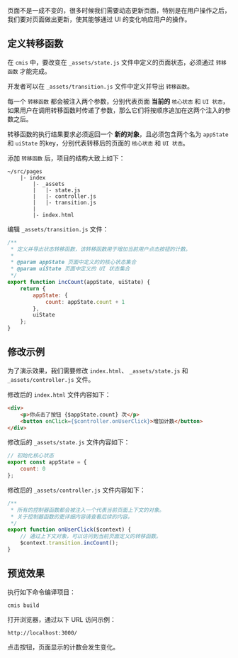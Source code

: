 页面不是一成不变的，很多时候我们需要动态更新页面，特别是在用户操作之后，我们要对页面做出更新，使其能够通过 UI 的变化响应用户的操作。

## 定义转移函数

在 ```cmis``` 中，要改变在 ```_assets/state.js``` 文件中定义的页面状态，必须通过 ```转移函数``` 才能完成。

开发者可以在 ```_assets/transition.js``` 文件中定义并导出 ```转移函数```。

每一个 ```转移函数``` 都会被注入两个参数，分别代表页面 **当前的** ```核心状态``` 和 ```UI 状态```，如果用户在调用转移函数时传递了参数，那么它们将按顺序追加在这两个注入的参数之后。

转移函数的执行结果要求必须返回一个 **新的对象**，且必须包含两个名为 ```appState``` 和 ```uiState``` 的key，分别代表转移后的页面的 ```核心状态``` 和 ```UI 状态```。

添加 ```转移函数``` 后，项目的结构大致上如下：

```
~/src/pages
	|- index
		|- _assets
		|	|- state.js
		|	|- controller.js
		|	|- transition.js
		|
		|- index.html
```

编辑 ```_assets/transition.js``` 文件：

```javascript
/**
 * 定义并导出状态转移函数，该转移函数用于增加当前用户点击按钮的计数。
 * 
 * @param appState 页面中定义的的核心状态集合
 * @param uiState 页面中定义的 UI 状态集合
 */
export function incCount(appState, uiState) {
	return {
		appState: {
			count: appState.count + 1
		},
		uiState
	};
}
```

## 修改示例

为了演示效果，我们需要修改 ```index.html```、 ```_assets/state.js``` 和 ```_assets/controller.js``` 文件。

修改后的 ```index.html``` 文件内容如下：

```html
<div>
	<p>你点击了按钮 {$appState.count} 次</p>
	<button onClick={$controller.onUserClick}>增加计数</button>
</div>
```

修改后的 ```_assets/state.js``` 文件内容如下：

```javascript
// 初始化核心状态
export const appState = {
	count: 0
};
```

修改后的 ```_assets/controller.js``` 文件内容如下：

```javascript
/**
 * 所有的控制器函数都会被注入一个代表当前页面上下文的对象。
 * 关于控制器函数的更详细内容请查看后续的内容。
 */
export function onUserClick($context) {
	// 通过上下文对象，可以访问到当前页面定义的转移函数。
	$context.transition.incCount();
}
```

## 预览效果

执行如下命令编译项目：

```
cmis build
```

打开浏览器，通过以下 URL 访问示例：

```
http://localhost:3000/
```

点击按钮，页面显示的计数会发生变化。